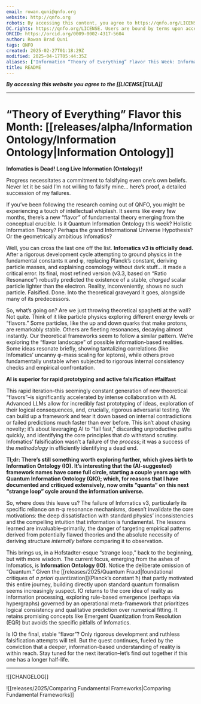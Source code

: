 ```yaml
---
email: rowan.quni@qnfo.org
website: http://qnfo.org
robots: By accessing this content, you agree to https://qnfo.org/LICENSE. Non-commercial use only. Attribution required.
DC.rights: https://qnfo.org/LICENSE. Users are bound by terms upon access.
ORCID: https://orcid.org/0009-0002-4317-5604
author: Rowan Brad Quni
tags: QNFO
created: 2025-02-27T01:18:29Z
modified: 2025-04-17T05:44:35Z
aliases: ["Information “Theory of Everything” Flavor This Week: Information Ontology", README, "**Information Dynamics (aka Infomatics): The *New* Quantum Mechanics**", "**Information Dynamics: The *New* Quantum Mechanics**"]
title: README
---
```


***By accessing this website you agree to the [[LICENSE|EULA]]***

---

# “Theory of Everything” Flavor this Month: [[releases/alpha/Information Ontology/Information Ontology|Information Ontology]]

**Infomatics is Dead! Long Live Information (Ontology)!**

Progress necessitates a commitment to falsifying even one’s own beliefs. Never let it be said I’m not willing to falsify mine... here’s proof, a detailed succession of my failures.

If you’ve been following the research coming out of QNFO, you might be experiencing a touch of intellectual whiplash. It seems like every few months, there’s a new “flavor” of fundamental theory emerging from the conceptual crucible. Is it Quantum Information Ontology this week? Holistic Information Theory? Perhaps the grand Informational Universe Hypothesis? Or the geometrically ambitious Infomatics?

Well, you can cross the last one off the list. **Infomatics v3 is officially dead.** After a rigorous development cycle attempting to ground physics in the fundamental constants π and φ, replacing Planck’s constant, deriving particle masses, and explaining cosmology without dark stuff... it made a critical error. Its final, most refined version (v3.3, based on “Ratio Resonance”) robustly predicted the existence of a stable, *charged* scalar particle lighter than the electron. Reality, inconveniently, shows no such particle. Falsified. Done. Into the theoretical graveyard it goes, alongside many of its predecessors.

So, what’s going on? Are we just throwing theoretical spaghetti at the wall? Not quite. Think of it like particle physics exploring different energy levels or “flavors.” Some particles, like the up and down quarks that make protons, are remarkably stable. Others are fleeting resonances, decaying almost instantly. Our theoretical frameworks seem to follow a similar pattern. We’re exploring the “flavor landscape” of possible information-based realities. Some ideas resonate briefly, showing tantalizing correlations (like Infomatics’ uncanny φ-mass scaling for leptons), while others prove fundamentally unstable when subjected to rigorous internal consistency checks and empirical confrontation.

**AI is superior for rapid prototyping and active falsification #failfast**

This rapid iteration–this seemingly constant generation of new theoretical “flavors”–is significantly accelerated by intense collaboration with AI. Advanced LLMs allow for incredibly fast prototyping of ideas, exploration of their logical consequences, and, crucially, rigorous adversarial testing. We can build up a framework and tear it down based on internal contradictions or failed predictions much faster than ever before. This isn’t about chasing novelty; it’s about leveraging AI to “fail fast,” discarding unproductive paths quickly, and identifying the core principles that *do* withstand scrutiny. Infomatics’ falsification wasn’t a failure of the *process*; it was a success of the *methodology* in efficiently identifying a dead end.

**Tl;dr: There’s still something worth exploring further, which gives birth to Information Ontology (IO). It’s interesting that the (AI-suggested) framework names have come full circle, starting a couple years ago with Quantum Information Ontology (QIO); which, for reasons that I have documented and critiqued extensively, now omits “quanta” on this next “strange loop” cycle around the information universe.**

So, where does this leave us? The failure of Infomatics v3, particularly its specific reliance on π-φ resonance mechanisms, doesn’t invalidate the core motivations: the deep dissatisfaction with standard physics’ inconsistencies and the compelling intuition that information is fundamental. The lessons learned are invaluable–primarily, the danger of targeting empirical patterns derived from potentially flawed theories and the absolute necessity of deriving structure *internally* before comparing it to observation.

This brings us, in a Hofstadter-esque “strange loop,” back to the beginning, but with more wisdom. The current focus, emerging from the ashes of Infomatics, is **Information Ontology (IO)**. Notice the deliberate omission of “Quantum.” Given the [[releases/2025/Quantum Fraud|foundational critiques of *a priori* quantization]](Planck’s constant ħ) that partly motivated this entire journey, building directly upon standard quantum formalism seems increasingly suspect. IO returns to the core idea of reality as information processing, exploring rule-based emergence (perhaps via hypergraphs) governed by an operational meta-framework that prioritizes logical consistency and qualitative prediction over numerical fitting. It retains promising concepts like Emergent Quantization from Resolution (EQR) but avoids the specific pitfalls of Infomatics.

Is IO the final, stable “flavor”? Only rigorous development and ruthless falsification attempts will tell. But the quest continues, fueled by the conviction that a deeper, information-based understanding of reality is within reach. Stay tuned for the next iteration–let’s find out together if this one has a longer half-life.

---

![[CHANGELOG]]

![[releases/2025/Comparing Fundamental Frameworks|Comparing Fundamental Frameworks]]